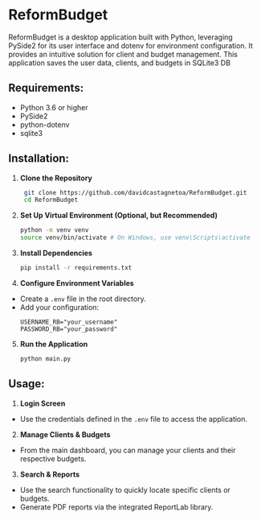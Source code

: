 # ReformBudget

ReformBudget is a desktop application built with Python, leveraging PySide2 for its user interface and dotenv for environment configuration. It provides an intuitive solution for client and budget management.
This application saves the user data, clients, and budgets in SQLite3 DB

## Requirements:

- Python 3.6 or higher
- PySide2
- python-dotenv
- sqlite3

## Installation:

1. **Clone the Repository**

   ```bash
    git clone https://github.com/davidcastagnetoa/ReformBudget.git
    cd ReformBudget
   ```

2. **Set Up Virtual Environment (Optional, but Recommended)**

   ```bash
   python -m venv venv
   source venv/bin/activate # On Windows, use venv\Scripts\activate
   ```

3. **Install Dependencies**

   ```bash
   pip install -r requirements.txt
   ```

4. **Configure Environment Variables**

- Create a `.env` file in the root directory.
- Add your configuration:
  ```.env
  USERNAME_RB="your_username"
  PASSWORD_RB="your_password"
  ```

5. **Run the Application**

   ```bash
   python main.py
   ```

## Usage:

1. **Login Screen**

- Use the credentials defined in the `.env` file to access the application.

2. **Manage Clients & Budgets**

- From the main dashboard, you can manage your clients and their respective budgets.

3. **Search & Reports**

- Use the search functionality to quickly locate specific clients or budgets.
- Generate PDF reports via the integrated ReportLab library.
